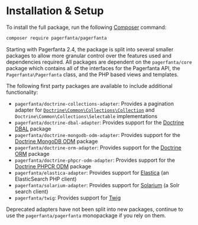 # Installation & Setup

To install the full package, run the following [Composer](https://getcomposer.org/) command:

```bash
composer require pagerfanta/pagerfanta
```

Starting with Pagerfanta 2.4, the package is split into several smaller packages to allow more granular control over the features used and dependencies required. All packages are dependent on the `pagerfanta/core` package which contains all of the interfaces for the Pagerfanta API, the `Pagerfanta\Pagerfanta` class, and the PHP based views and templates.

The following first party packages are available to include additional functionality:

- `pagerfanta/doctrine-collections-adapter`: Provides a pagination adapter for [`Doctrine\Common\Collections\Collection`](https://www.doctrine-project.org/projects/collections.html) and `Doctrine\Common\Collections\Selectable` implementations
- `pagerfanta/doctrine-dbal-adapter`: Provides support for the [Doctrine DBAL](https://www.doctrine-project.org/projects/dbal.html) package
- `pagerfanta/doctrine-mongodb-odm-adapter`: Provides support for the [Doctrine MongoDB ODM](https://www.doctrine-project.org/projects/mongodb-odm.html) package
- `pagerfanta/doctrine-orm-adapter`: Provides support for the [Doctrine ORM](https://www.doctrine-project.org/projects/orm.html) package
- `pagerfanta/doctrine-phpcr-odm-adapter`: Provides support for the [Doctrine PHPCR ODM](https://www.doctrine-project.org/projects/phpcr-odm.html) package
- `pagerfanta/elastica-adapter`: Provides support for [Elastica](https://elastica.io/) (an ElasticSearch PHP client)
- `pagerfanta/solarium-adapter`: Provides support for [Solarium](https://github.com/solariumphp/solarium) (a Solr search client)
- `pagerfanta/twig`: Provides support for [Twig](https://twig.symfony.com/)

<div class="docs-note">Deprecated adapters have not been split into new packages, continue to use the <code>pagerfanta/pagerfanta</code> monopackage if you rely on them.</div>
